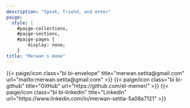 ```yaml
---
description: "Speak, friend, and enter"
paige:
  style: |
    #paige-collections,
    #paige-sections,
    #paige-pages {
        display: none;
    }
title: "Merwan's Home"
---
```

<div class="column-gap-3 d-flex display-6 justify-content-center mb-3">
    {{< paige/icon class="bi bi-envelope" title="merwan.setita@gmail.com" url="mailto:merwan.setita@gmail.com" >}}
    {{< paige/icon class="bi bi-github" title="GitHub" url="https://github.com/el-memer/" >}}
    {{< paige/icon class="bi bi-linkedin" title="Linkedin" url="https://www.linkedin.com/in/merwan-setita-5a08a7121" >}}
</div>
